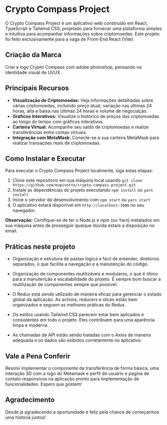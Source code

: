 # Crypto Compass Project

O Crypto Compass Project é um aplicativo web construído em React, TypeScript e Tailwind CSS, projetado para fornecer uma plataforma simples e intuitiva para acompanhar informações sobre criptomoedas. Este projeto
foi feito exclusivamente para a vaga de Front-End React (Vite).


## Criação da Marca
Criei a logo Crypto Compass com adobe photoshop, pensando na identidade visual
de UI/UX. 

## Principais Recursos

- **Visualização de Criptomoedas:** Veja informações detalhadas sobre várias criptomoedas, incluindo preço atual, variação nas últimas 24 horas, alta e baixa nas últimas 24 horas e volume de negociação.
- **Gráficos Interativos:** Visualize o histórico de preços das criptomoedas ao longo do tempo com gráficos interativos.
- **Carteira Virtual:** Acompanhe seu saldo de criptomoedas e realize transferências entre contas virtuais.
- **Integração com MetaMask:** Conecte-se à sua carteira MetaMask para realizar transações reais de criptomoedas.

## Como Instalar e Executar

Para executar o Crypto Compass Project localmente, siga estas etapas:

1. Clone este repositório em sua máquina local usando `git clone https://github.com/eupivotto/crypto-compass-project.git`
2. Instale as dependências do projeto executando `npm install` ou `yarn install`
3. Inicie o servidor de desenvolvimento com `npm start` ou `yarn start`
4. O aplicativo estará disponível em `http://localhost:3000` no seu navegador.

**Observação:** Certifique-se de ter o Node.js e npm (ou Yarn) instalados em sua máquina antes de prosseguir
qualque dúvida estare a disposição no email.


## Práticas neste projeto

* Organização e estrutura de pastas lógica e fácil de entender, diretórios separados, o que facilita a navegação e a manutenção do código.

* Organização de componentes reutilizáveis e modulares, o que é ótimo para a manutenção e escalabilidade do projeto. É sempre bom buscar a reutilização de componentes sempre que possível.

* O Redux está sendo utilizado de maneira eficaz para gerenciar o estado global da aplicação. As actions, reducers e slices estão bem organizados e seguem as melhores práticas do Redux.

* Os estilos usando Tailwind CSS parecem estar bem aplicados e consistentes em todo o projeto. Eles contribuem para uma aparência limpa e moderna.

* As chamadas de API estão sendo tratadas com o Axios de maneira adequada e os dados são exibidos corretamente no aplicativo.



## Vale a Pena Conferir

Resolvi implementar o componente de transferência de forma básica, uma interação 3D com 
a logo do Metamask e perfil de usuário e pagina de contato responsivos na aplicação pronto para 
implementação de funcionalidades. Espero que gostem!




## Agradecimento

Desde já agradecendo a oportunidade e feliz pela chance de começarmos uma história juntos!


